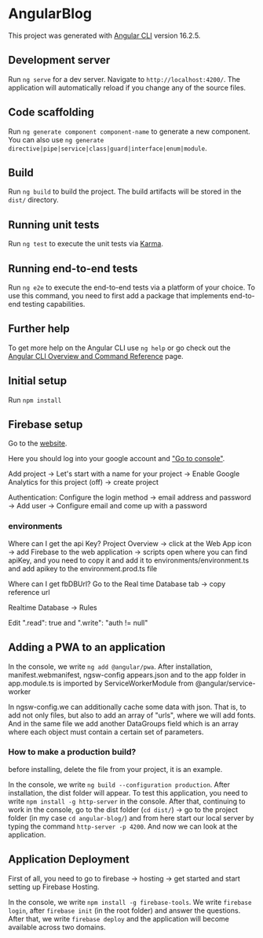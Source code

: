 # AngularBlog

This project was generated with [Angular CLI](https://github.com/angular/angular-cli) version 16.2.5.

## Development server

Run `ng serve` for a dev server. Navigate to `http://localhost:4200/`. The application will automatically reload if you change any of the source files.

## Code scaffolding

Run `ng generate component component-name` to generate a new component. You can also use `ng generate directive|pipe|service|class|guard|interface|enum|module`.

## Build

Run `ng build` to build the project. The build artifacts will be stored in the `dist/` directory.

## Running unit tests

Run `ng test` to execute the unit tests via [Karma](https://karma-runner.github.io).

## Running end-to-end tests

Run `ng e2e` to execute the end-to-end tests via a platform of your choice. To use this command, you need to first add a package that implements end-to-end testing capabilities.

## Further help

To get more help on the Angular CLI use `ng help` or go check out the [Angular CLI Overview and Command Reference](https://angular.io/cli) page.

## Initial setup

Run `npm install`

## Firebase setup

Go to the [website](https://firebase.google.com).

Here you should log into your google account and ["Go to console"](https://console.firebase.gooogle.com).

Add project -> Let's start with a name for your project -> Enable Google Analytics for this project (off) -> create project

Authentication: Configure the login method -> email address and password -> Add user -> Configure email and come up with a password 

### environments

Where can I get the api Key?
Project Overview -> click at the Web App icon -> add Firebase to the web application -> scripts open where you can find apiKey, and you need to copy it and add it to environments/environment.ts and add apikey to the environment.prod.ts file

Where can I get fbDBUrl?
Go to the Real time Database tab -> copy reference url

Realtime Database -> Rules

Edit ".read": true and ".write": "auth != null"

## Adding a PWA to an application

In the console, we write `ng add @angular/pwa`.
After installation, manifest.webmanifest, ngsw-config appears.json and to the app folder in app.module.ts is imported by ServiceWorkerModule from @angular/service-worker

In ngsw-config.we can additionally cache some data with json. That is, to add not only files, but also to add an array of "urls", where we will add fonts. And in the same file we add another DataGroups field which is an array where each object must contain a certain set of parameters.

### How to make a production build?

before installing, delete the file from your project, it is an example.

In the console, we write `ng build --configuration production`.
After installation, the dist folder will appear. To test this application, you need to write `npm install -g http-server` in the console.
After that, continuing to work in the console, go to the dist folder (`cd dist/`) -> go to the project folder (in my case `cd angular-blog/`) and from here start our local server by typing the command `http-server -p 4200`. And now we can look at the application.

## Application Deployment

First of all, you need to go to firebase -> hosting -> get started and start setting up Firebase Hosting.

In the console, we write `npm install -g firebase-tools`. We write `firebase login`, after `firebase init` (in the root folder) and answer the questions. After that, we write `firebase deploy` and the application will become available across two domains.